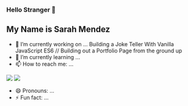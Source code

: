 ### Hello Stranger 👋
## My Name is Sarah Mendez 

- 🔭 I’m currently working on ... Building a Joke Teller With Vanilla JavaScript ES6 // Building out a Portfolio Page from the ground up
- 🌱 I’m currently learning ... 
- 📫 How to reach me: ...

[<img src="https://content.linkedin.com/content/dam/me/business/en-us/amp/brand-site/v2/bg/LI-Bug.svg.original.svg">](https://www.linkedin.com/in/srhmendez/)
[<img src="hhttps://www.flaticon.com/svg/static/icons/svg/281/281089.svg">](https://sarahmendez.com)


- 😄 Pronouns: ...
- ⚡ Fun fact: ...
